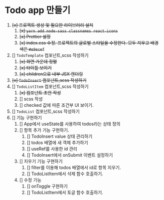 # Todo app 만들기

1. ~~[x] 프로젝트 생성 및 필요한 라이브러리 설치~~
   1. ~~[x] `yarn add node-sass classnames react-icons`~~
   2. ~~[x] Prettier 설정~~
   3. ~~[x] index.css 수정. 프로젝트의 글로벌 스타일을 수정한다. 모두 지우고 배경색은 `#e9ecef`~~
2. [] `TodoTemplate` 컴포넌트,scss 작성하기
   1. ~~[x] 화면 가운데 정렬~~
   2. ~~[x] 타이틀 보이기~~
   3. ~~[x] children으로 내부 JSX 렌더링~~
3. ~~[x] `TodoInsert` 컴포넌트,scss 작성하기~~
4. [] `TodoListItem` 컴포넌트,scss 작성하기
   1. ~~[x] 컴포넌트 초안 작성~~
   2. [] scss 작성
   3. [] checked 값에 따른 조건부 UI 보이기.
5. [] `TodoList` 컴포넌트,scss 작성하기
6. [] 기능 구현하기
   1. [] App에서 useState를 사용하여 todos라는 상태 정의
   2. [] 항목 추가 기능 구현하기.
      1. [] TodoInsert value 상태 관리하기
      2. [] todos 배열에 새 객체 추가하기
      3. [] useRef를 사용한 id 관리
      4. [] TodoInsert에서 onSubmit 이벤트 설정하기
   3. [] 지우기 기능 구현하기
      1. [] filter를 이용해 todos 배열에서 id로 항목 지우기.
      2. [] TodoListItem에서 삭제 함수 호출하기.
   4. [] 수정 기능
      1. [] onToggle 구현하기
      2. [] TodoListItem에서 토글 함수 호출하기.
